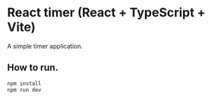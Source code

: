 # React timer (React + TypeScript + Vite)

A simple timer application.

## How to run.

```sh
npm install
npm run dev
```
